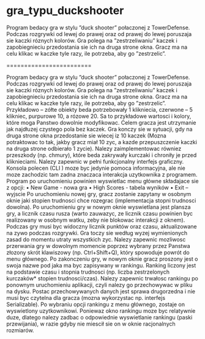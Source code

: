 # gra_typu_duckshooter
Program bedacy gra w stylu ”duck shooter” połaczonej z TowerDefense. Podczas rozgrywki od lewej do prawej oraz od prawej do lewej poruszaja sie kaczki róznych kolorów. Gra polega na ”zestrzeliwaniu” kaczek i zapobiegnieciu przedostania sie ich na druga strone okna. Gracz ma na celu klikac w kaczke tyle razy, ile potrzeba, aby go ”zestrzelic”.

========================

Program bedacy gra w stylu ”duck shooter” połaczonej z TowerDefense. Podczas
rozgrywki od lewej do prawej oraz od prawej do lewej poruszaja sie kaczki róznych kolorów. Gra
polega na ”zestrzeliwaniu” kaczek i zapobiegnieciu przedostania sie ich na druga strone okna.
Gracz ma na celu klikac w kaczke tyle razy, ile potrzeba, aby go ”zestrzelic”.
Przykładowo – zółte obiekty beda potrzebowały 1 klikniecia, czerwone – 5 klikniec, purpurowe
10, a rózowe 20. Sa to przykładowe wartosci i kolory, które moga Panstwo dowolnie
modyfikowac. Celem gracza jest utrzymanie jak najdłuzej czystego pola bez kaczek. Gra konczy
sie w sytuacji, gdy na druga strone okna przedostanie sie wiecej iz 10 kaczek (Mozna potraktowac
to tak, jakby gracz miał 10 zyc, a kazde przepuszczenie kaczki na druga strone odbierało 1 zycie).
Nalezy zaimplementowac równiez przeszkody (np. chmury), które beda zakrywały kurczaki
i chroniły je przed kliknieciami.
Nalezy zapewnic w pełni funkcjonalny interfejs graficzny. Konsola polecen (CLI ) moze byc jedynie
pomoca informacyjna, ale nie moze zachodzic tam zadna znaczaca interakcja uzytkownika
z programem.
Program po uruchomieniu powinien wyswietlac menu główne składajace sie z opcji:
• New Game - nowa gra
• High Scores - tabela wyników
• Exit – wyjscie
Po uruchomieniu nowej gry, gracz zostanie zapytany w osobnym oknie jaki stopien trudnosci
chce rozegrac (implementacja stopni trudnosci dowolna). Po uruchomieniu gry w nowym oknie
wyswietlana jest plansza gry, a licznik czasu rusza (warto zauwazyc, ze licznik czasu powinien
byc realizowany w osobnym watku, zeby nie blokowac interakcji z oknem). Podczas gry
musi byc widoczny licznik punktów oraz czasu, aktualizowane na zywo podczas rozgrywki. Gra
toczy sie według wyzej wymienionych zasad do momentu utraty wszystkich zyc. Nalezy zapewnic
mozliwosc przerwania gry w dowolnym momencie poprzez wybrany przez Panstwa złozony skrót
klawiszowy (np. Ctrl+Shift+Q), który spowoduje powrót do menu głównego.
Po zakonczeniu gry, w nowym oknie gracz proszony jest o swoja nazwe pod jaka ma byc
zapisywany w rankingu.
Ranking liczony jest na podstawie czasu i stopnia trudnosci (np. liczba zestrzelonych kurczaków*
stopien trudnosci/czas). Nalezy zapewnic trwałosc rankingu po ponownym uruchomieniu
aplikacji, czyli nalezy go przechowywac w pliku na dysku. Postac przechowywanych danych
jest sprawa drugorzedna i nie musi byc czytelna dla gracza (mozna wykorzystac np. interfejs
Serializable).
Po wybraniu opcji rankingu z menu głównego, zostaje on wyswietlony uzytkownikowi. Poniewaz
okno rankingu moze byc relatywnie duze, dlatego nalezy zadbac o odpowiednie wyswietlanie
rankingu (paski przewijania), w razie gdyby nie miescił sie on w oknie racjonalnych rozmiarów.
